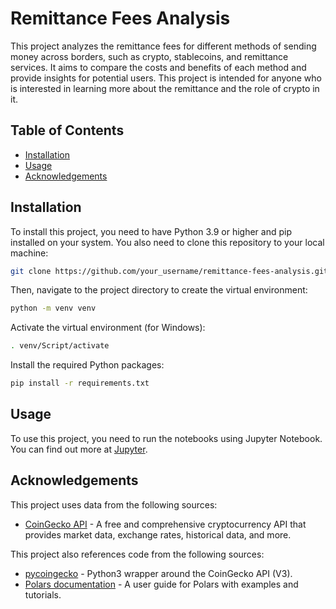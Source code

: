 # Remittance Fees Analysis

This project analyzes the remittance fees for different methods of sending money across borders, such as crypto, stablecoins, and remittance services. It aims to compare the costs and benefits of each method and provide insights for potential users. This project is intended for anyone who is interested in learning more about the remittance and the role of crypto in it.

## Table of Contents

- [Installation](#installation)
- [Usage](#usage)
- [Acknowledgements](#acknowledgements)

## Installation

To install this project, you need to have Python 3.9 or higher and pip installed on your system. You also need to clone this repository to your local machine:

```sh
git clone https://github.com/your_username/remittance-fees-analysis.git
```

Then, navigate to the project directory to create the virtual environment:

```sh
python -m venv venv
```
Activate the virtual environment (for Windows):

```sh
. venv/Script/activate
```

Install the required Python packages:

```sh
pip install -r requirements.txt
```

## Usage

To use this project, you need to run the notebooks using Jupyter Notebook. You can find out more at [Jupyter](https://jupyter.org/install).

## Acknowledgements

This project uses data from the following sources:

- [CoinGecko API](https://www.coingecko.com/en/api) - A free and comprehensive cryptocurrency API that provides market data, exchange rates, historical data, and more.

This project also references code from the following sources:

- [pycoingecko](https://pypi.org/project/pycoingecko/) - Python3 wrapper around the CoinGecko API (V3).
- [Polars documentation](https://pola-rs.github.io/polars-book/user-guide/) - A user guide for Polars with examples and tutorials.